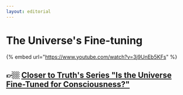 ```yaml
---
layout: editorial
---
```


# The Universe's Fine-tuning

{% embed url="https://www.youtube.com/watch?v=3j9UnEb5KFs" %}

## 👉🏼 [Closer to Truth's Series "Is the Universe Fine-Tuned for Consciousness?" ](https://closertotruth.com/video/lesjo-016/?referrer=8145)
